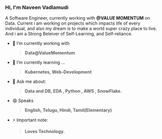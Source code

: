 ### Hi, I'm Naveen Vadlamudi 
A Software Engineer, currently working with **@VALUE MOMENTUM** on Data.
Current i am working on projects which impacts life of every individual, 
and also my dream is to make a world super crazy place to live. 
And i am a Strong Beleiver of Self-Learning, and Self-reliance.

- 🔭 I’m currently working with 
     > **Data@ValueMomentum**  
- 🌱 I’m currently learning ... 
     > **Kubernetes, Web-Development**
- 💬 Ask me about: 
  > **Data and DB, EDA , Python , AWS , SnowFlake.**
- 😄 Speaks
  > **English, Telugu, Hindi, Tamil(Elementary)**  
- ⚡ Important note: 
  > **Loves Technology.**



